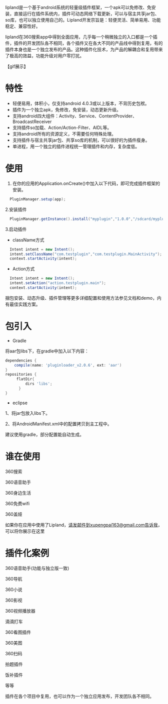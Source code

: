    lipland是一个基于android系统的轻量级插件框架，一个apk可以免修改、免安装，直接运行在插件系统内，插件可动态网络下载更新，可以与宿主共享jar包、so库，也可以独立使用自己的。Lipland开发宗旨是：轻便灵活、简单易用、功能稳定、兼容性好。

   lipland在360搜索app中得到全面应用，几乎每一个稍微独立的入口都是一个插件，插件的开发团队各不相同，各个插件又在各大不同的产品线中得到复用，有的插件本身也是一个独立发布的产品。这种插件化技术，为产品的解耦合和复用带来了极高的效益，功能升级对用户零打扰。

【gif展示】

# 特性

 * 轻便易用，体积小，仅支持android 4.0.3或以上版本，不背历史包袱。
 * 插件为一个独立apk，免修改，免安装，动态更新升级。
 * 支持android四大组件：Activity、Service、ContentProvider、BroadcastReceiver
 * 支持插件so加载、Action/Action-Filter、AIDL等。
 * 支持android所有的资源定义，不需要任何特殊处理。
 * 支持插件与宿主共享jar包、共享so库的机制，可以很好的为插件瘦身。
 * 单进程，用一个独立的插件进程统一管理插件和内存，复杂度低。


# 使用

1. 在你的应用的Application.onCreate()中加入以下代码，即可完成插件框架的安装。

```java
  PluginManager.setup(app);
```
        
2.安装插件

```java
  PluginManager.getInstance().install("myplugin","1.0.0","/sdcard/myplugin.apk");
```

3.启动插件

* className方式
```java
  Intent intent = new Intent();
  intent.setClassName("com.testplugin","com.testplugin.MainActivity");
  context.startActivity(intent);
```
* Action方式
```java
  Intent intent = new Intent();
  intent.setAction("action.testplugin.main");
  context.startActivity(intent);
```
捆包安装、动态升级、插件管理等更多详细配置和使用方法参见文档和demo，内有最佳实践方案。


# 包引入

* Gradle

将aar包libs下，在gradle中加入以下内容：
```groovy
dependencies {
    compile(name: 'pluginloader_v2.0.6', ext: 'aar') 
}
repositories {
     flatDir{
         dirs 'libs';
      }
}
```

* eclipse

1、将jar包放入libs下。

2、将AndroidManifest.xml中的配置拷贝到主工程中。

建议使用gradle，部分配置能自动生成。


谁在使用
=======

360搜索

360语音助手

360身边生活

360免费wifi

360盖娅

如果你在应用中使用了Lipland，请发邮件到xupengpai163@gmail.com告诉我，可以将你展示在这里

插件化案例
=======

360语音助手(功能与独立版一致)

360导航

360小说

360影视

360视频播放器

滴滴打车

360看图插件

360美图

360扫码

拍题插件

饭补插件

等等

插件在各个项目中复用，也可以作为一个独立应用发布，开发团队各不相同。


 
